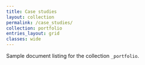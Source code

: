 ```yaml
---
title: Case studies
layout: collection
permalink: /case_studies/
collection: portfolio
entries_layout: grid
classes: wide
---
```


Sample document listing for the collection `_portfolio`.
